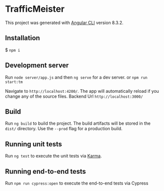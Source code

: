 # TrafficMeister

This project was generated with [Angular CLI](https://github.com/angular/angular-cli) version 8.3.2.

## Installation

$ `npm i`

## Development server

Run `node server/app.js` and then `ng serve` for a dev server. 
or
`npm run start:tm`

Navigate to `http://localhost:4200/`. The app will automatically reload if you change any of the source files.
Backend  Url `http://localhost:3000/`

## Build

Run `ng build` to build the project. The build artifacts will be stored in the `dist/` directory. Use the `--prod` flag for a production build.

## Running unit tests

Run `ng test` to execute the unit tests via [Karma](https://karma-runner.github.io).

## Running end-to-end tests

Run `npm run cypress:open` to execute the end-to-end tests via Cypress

